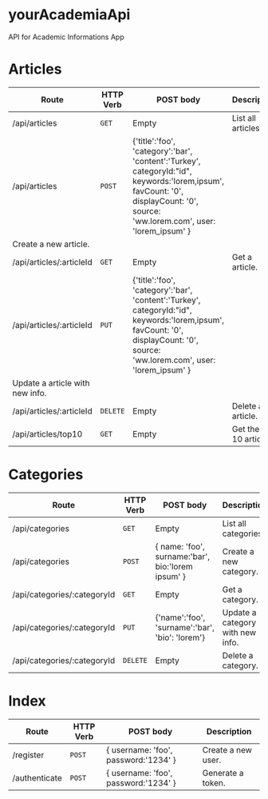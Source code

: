 # yourAcademiaApi
API for Academic Informations App

# Articles

| Route | HTTP Verb	 | POST body	 | Description	 |
| --- | --- | --- | --- |
| /api/articles | `GET` | Empty | List all articles. |
| /api/articles | `POST` | {'title':'foo', 'category':'bar', 'content':'Turkey', categoryId:"id", keywords:'lorem,ipsum', favCount: '0', displayCount: '0', source: 'ww.lorem.com', user: 'lorem_ipsum' }
 | Create a new article. |
| /api/articles/:articleId | `GET` | Empty | Get a article. |
| /api/articles/:articleId | `PUT` | {'title':'foo', 'category':'bar', 'content':'Turkey', categoryId:"id", keywords:'lorem,ipsum', favCount: '0', displayCount: '0', source: 'ww.lorem.com', user: 'lorem_ipsum' }
 | Update a article with new info. |
| /api/articles/:articleId | `DELETE` | Empty | Delete a article. |
| /api/articles/top10 | `GET` | Empty | Get the top 10 articles. |

# Categories

| Route | HTTP Verb	 | POST body	 | Description	 |
| --- | --- | --- | --- |
| /api/categories | `GET` | Empty | List all categories. |
| /api/categories | `POST` | { name: 'foo', surname:'bar', bio:'lorem ipsum' } | Create a new category. |
| /api/categories/:categoryId | `GET` | Empty | Get a category. |
| /api/categories/:categoryId | `PUT` | {'name':'foo', 'surname':'bar', 'bio': 'lorem'} | Update a category with new info. |
| /api/categories/:categoryId | `DELETE` | Empty | Delete a category. |

# Index

| Route | HTTP Verb	 | POST body	 | Description	 |
| --- | --- | --- | --- |
| /register | `POST` | { username: 'foo', password:'1234' } | Create a new user. |
| /authenticate | `POST` | { username: 'foo', password:'1234' } | Generate a token. |
